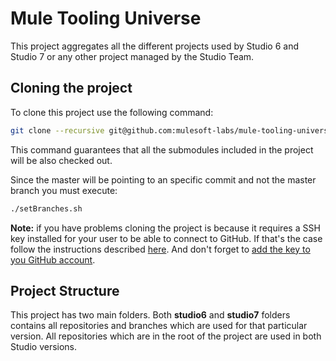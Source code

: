 # Mule Tooling Universe

This project aggregates all the different projects used by Studio 6 and Studio 7 or any other project managed by the Studio Team.


## Cloning the project

To clone this project use the following command:

```bash
git clone --recursive git@github.com:mulesoft-labs/mule-tooling-universe.git
```

This command guarantees that all the submodules included in the project will be also checked out.

Since the master will be pointing to an specific commit and not the master branch you must execute:

```bash
./setBranches.sh
```

**Note:** if you have problems cloning the project is because it requires a SSH key installed for your user to be able to connect to GitHub. If that's the case follow the instructions described [here](https://help.github.com/articles/generating-a-new-ssh-key-and-adding-it-to-the-ssh-agent/). And don't forget to [add the key to you GitHub account](https://help.github.com/articles/adding-a-new-ssh-key-to-your-github-account).


## Project Structure

This project has two main folders. Both **studio6** and **studio7** folders contains all repositories and branches which are used for that particular version.
All repositories which are in the root of the project are used in both Studio versions.
